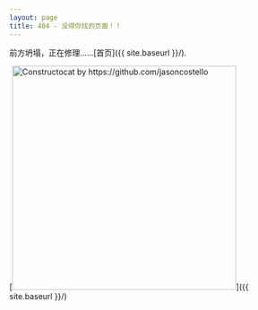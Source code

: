 ```yaml
---
layout: page
title: 404 - 没得你找的页面！！
---
```


前方坍塌，正在修理……[首页]({{ site.baseurl }}/).

[<img src="{{ site.baseurl }}/images/404.jpg" alt="Constructocat by https://github.com/jasoncostello" style="width: 400px;"/>]({{ site.baseurl }}/)
